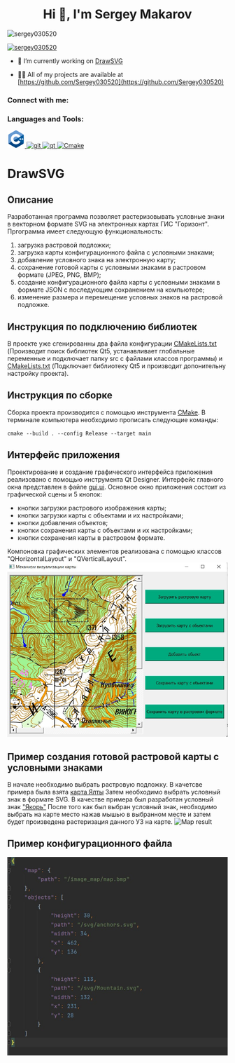 <h1 align="center">Hi 👋, I'm Sergey Makarov</h1>
<p align="left"> <img src="https://komarev.com/ghpvc/?username=sergey030520&label=Profile%20views&color=0e75b6&style=flat" alt="sergey030520" /> </p>

<p align="left"> <a href="https://github.com/ryo-ma/github-profile-trophy"><img src="https://github-profile-trophy.vercel.app/?username=sergey030520" alt="sergey030520" /></a> </p>

- 🔭 I’m currently working on [DrawSVG](https://github.com/Sergey030520/DrawSVG)

- 👨‍💻 All of my projects are available at [https://github.com/Sergey030520](https://github.com/Sergey030520)

<h3 align="left">Connect with me:</h3>
<p align="left">
</p>

<h3 align="left">Languages and Tools:</h3>
<p align="left"> 
<a href="https://www.w3schools.com/cpp/" target="_blank" rel="noreferrer"> <img src="https://raw.githubusercontent.com/devicons/devicon/master/icons/cplusplus/cplusplus-original.svg" alt="cplusplus" width="40" height="40"/> </a> 
<a href="https://git-scm.com/" target="_blank" rel="noreferrer"> <img src="https://www.vectorlogo.zone/logos/git-scm/git-scm-icon.svg" alt="git" width="40" height="40"/> </a>
<a href="https://www.qt.io/" target="_blank" rel="noreferrer"> <img src="https://upload.wikimedia.org/wikipedia/commons/0/0b/Qt_logo_2016.svg" alt="qt" width="40" height="40"/> </a>
<a href="https://cmake.org/" rel="noreferrer"><img src="https://www.vectorlogo.zone/logos/cmake/cmake-icon.svg" alt="Cmake" width="40" height="40"/></a>
</p>

# DrawSVG

## Описание

Разработанная программа позволяет растеризовывать условные знаки в векторном формате SVG на электронных картах ГИС "Горизонт". Пргограмма имеет следующую функциональность:
1. загрузка растровой подложки;
2. загрузка карты конфигурационного файла с условными знаками;
3. добавление условного знака на электронную карту;
4. сохранение готовой карты с условными знаками в растровом формате (JPEG, PNG, BMP);
5. создание конфигурационного файла карты с условными знаками в формате JSON с последующим сохранением на компьютере;
6. изменение размера и перемещение условных знаков на растровой подложке.

## Инструкция по подключению библиотек

В проекте уже сгенированны два файла конфигурации [CMakeLists.txt](https://github.com/Sergey030520/DrawSVG/blob/4a86d1db5301a9ea4958864bc5388e7e0ff71ed8/CMakeLists.txt) (Производит поиск библиотек Qt5, устанавливает глобальные переменные и подключает папку src с файлами классов программы) и [CMakeLists.txt](https://github.com/Sergey030520/DrawSVG/blob/4a86d1db5301a9ea4958864bc5388e7e0ff71ed8/src/CMakeLists.txt) (Подключает библиотеку Qt5 и производит допонительну настройку проекта).

## Инструкция по сборке

Сборка проекта производится с помощью инструмента [CMake](https://cmake.org/). В терминале компьютера необходимо прописать следующие команды: 

```
cmake --build . --config Release --target main
```
## Интерфейс приложения
Проектирование и создание графического интерфейса приложения реализовано с помощью инструмента Qt Designer. Интерфейс главного окна представлен в файле [gui.ui](ui/gui.ui). Основное окно приложения состоит из графической сцены и 5 кнопок:
+ кнопки загрузки растрового изображения карты;
+ кнопки загрузки карты с объектами и их настройками;
+ кнопки добавления объектов;
+ кнопки сохранения карты с объектами и их настройками;
+ кнопки сохранения карты в растровом формате.

Компоновка графических элементов реализована с помощью классов "QHorizontalLayout" и "QVerticalLayout".
![Application DrawSVG](Image/Application_DrawSVG.jpg)

## Пример создания готовой растровой карты с условными знаками
В начале необходимо выбрать растровую подложку. В качетсве примера была взята [карта Ялты](Image/Map.bmp)
Затем необходимо выбрать условный знак в формате SVG. В качестве примера был разработан условный знак ["Якорь"](Image/anchors.svg)
После того как был выбран условный знак, необходимо выбрать на карте место нажав мышью в выбранном месте и затем будет произведена растеризация данного УЗ на карте.
![Map result](Image/map_26_04_2022_11_42.BMP)

## Пример конфигурационного файла

![Map configuration](Image/map_configuration.jpg)
